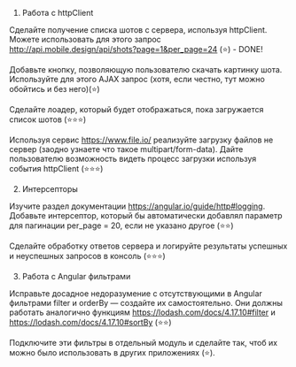 1. Работа с httpClient

Сделайте получение списка шотов с сервера, используя httpClient. Можете использовать для этого запрос 
http://api.mobile.design/api/shots?page=1&per_page=24 (⭐️) - DONE!

Добавьте кнопку, позволяющую пользователю скачать картинку шота. Используйте для этого AJAX запрос (хотя, если честно, тут можно обойтись и без него)(⭐️)

Сделайте лоадер, который будет отображаться, пока загружается список шотов (⭐️⭐️⭐️)

Используя сервис https://www.file.io/ реализуйте загрузку файлов не сервер (заодно узнаете что такое multipart/form-data). Дайте пользователю возможность видеть процесс загрузки используя события httpClient (⭐️⭐️⭐️)

2. Интерсепторы

Изучите раздел документации https://angular.io/guide/http#logging. Добавьте интерсептор, который бы автоматически добавлял параметр для пагинации per_page = 20, если не указано другое (⭐️⭐️)

Сделайте обработку ответов сервера и логируйте результаты успешных и неуспешных запросов в консоль (⭐️⭐️⭐️)

3. Работа с Angular фильтрами

Исправьте досадное недоразумение с отсутствующими в Angular фильтрами filter и orderBy — создайте их самостоятельно. Они должны работать аналогично функциям https://lodash.com/docs/4.17.10#filter и https://lodash.com/docs/4.17.10#sortBy (⭐️⭐️)

Подключите эти фильтры в отдельный модуль и сделайте так, чтоб их можно было использовать в других приложениях (⭐️).

